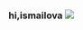 ### hi,ismailova <img src="https://media2.giphy.com/media/XiyRbBzmdTMbCmaLAt/giphy.webp?cid=ecf05e47t5mzwu0wnhzg6xgernradp3hwlea27yz3mnrdxb1&ep=v1_stickers_search&rid=giphy.webp&ct=s">
